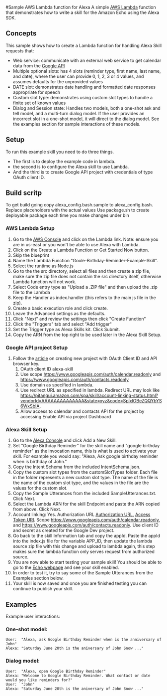 #Sample AWS Lambda function for Alexa
A simple [AWS Lambda](http://aws.amazon.com/lambda) function that demonstrates how to write a skill for the Amazon Echo using the Alexa SDK.

## Concepts
This sample shows how to create a Lambda function for handling Alexa Skill requests that:

- Web service: communicate with an external web service to get calendar data from the [Google API](https://developers.google.com/google-apps/calendar/)
- Multiple optional slots: has 4 slots (reminder type, first name, last name, and date), where the user can provide 0, 1, 2, 3 or 4 values, and assumes defaults for the unprovided values
- DATE slot: demonstrates date handling and formatted date responses appropriate for speech
- Custom slot type: demonstrates using custom slot types to handle a finite set of known values
- Dialog and Session state: Handles two models, both a one-shot ask and tell model, and a multi-turn dialog model.
  If the user provides an incorrect slot in a one-shot model, it will direct to the dialog model. See the
  examples section for sample interactions of these models.

## Setup
To run this example skill you need to do three things. 
- The first is to deploy the example code in lambda.
- the second is to configure the Alexa skill to use Lambda.
- And the third is to create Google API project with credentials of type OAuth client ID.

## Build scritp
To get build going copy alexa_config.bash.sample to alexa_config.bash. Replace placeholders with the actual values
Use package.sh to create deployable package each time you make changes under bin

### AWS Lambda Setup
1. Go to the [AWS Console](https://aws.amazon.com/console/) and click on the Lambda link. Note: ensure you are in us-east or you won't be able to use Alexa with Lambda.
2. Click on the Create a Lambda Function or Get Started Now button.
3. Skip the blueprint
4. Name the Lambda Function "Goole-Birthday-Reminder-Example-Skill".
5. Select the runtime as Node.js
6. Go to the the src directory, select all files and then create a zip file, make sure the zip file does not contain the src directory itself, otherwise Lambda function will not work.
7. Select Code entry type as "Upload a .ZIP file" and then upload the .zip file to the Lambda
8. Keep the Handler as index.handler (this refers to the main js file in the zip).
9. Create a basic execution role and click create.
10. Leave the Advanced settings as the defaults.
11. Click "Next" and review the settings then click "Create Function"
12. Click the "Triggers" tab and select "Add trigger"
13. Set the Trigger type as Alexa Skills kit. Click Submit.
14. Copy the ARN from the top right to be used later in the Alexa Skill Setup.

### Google API project Setup
1. Follow the [article](https://developers.google.com/identity/sign-in/web/devconsole-project) on creating new project with OAuth Client ID and API browser key.
    1. OAuth client ID alexa-skill
    2. Use scope https://www.googleapis.com/auth/calendar.readonly and https://www.googleapis.com/auth/contacts.readonly
    3. Use domain as specified in lambda.  
    4. Use redirect URL as specified in lambda. Redirect URL may look like https://pitangui.amazon.com/spa/skill/account-linking-status.html?vendorId=AAAAAAAAAAAAAA&state=xyz&code=SplxlOBeZQQYbYS6WxSbIA.
    5. Allow access to calendar and contacts API for the project by accessing Enable API via project Dashboard

### Alexa Skill Setup
1. Go to the [Alexa Console](https://developer.amazon.com/edw/home.html#/skills/list) and click Add a New Skill.
2. Set "Google Birthday Reminder" for the skill name and "google birthday reminder" as the invocation name, this is what is used to activate your skill. For example you would say: "Alexa, Ask google birthday reminder when is birthday of John."
3. Copy the Intent Schema from the included IntentSchema.json.
4. Copy the custom slot types from the customSlotTypes folder. Each file in the folder represents a new custom slot type. The name of the file is the name of the custom slot type, and the values in the file are the values for the custom slot.
5. Copy the Sample Utterances from the included SampleUtterances.txt. Click Next.
6. Select the Lambda ARN for the skill Endpoint and paste the ARN copied from above. Click Next.
7. Account linking: Yes. Authorization URL [Authorization URL](https://accounts.google.com/o/oauth2/auth), [Access Token URI](https://accounts.google.com/o/oauth2/token). Scope  https://www.googleapis.com/auth/calendar.readonly, and https://www.googleapis.com/auth/contacts.readonly. Use client ID and secret as created for the Google Dev project.
8. Go back to the skill Information tab and copy the appId. Paste the appId into the index.js file for the variable APP_ID,
   then update the lambda source zip file with this change and upload to lambda again, this step makes sure the lambda function only serves request from authorized source.
9. You are now able to start testing your sample skill! You should be able to go to the [Echo webpage](http://echo.amazon.com/#skills) and see your skill enabled.
10. In order to test it, try to say some of the Sample Utterances from the Examples section below.
11. Your skill is now saved and once you are finished testing you can continue to publish your skill.

## Examples
Example user interactions:

### One-shot model:
    User:  "Alexa, ask Google Birthday Reminder when is the anniversary of John"
    Alexa: "Saturday June 20th is the aniversary of John Snow ..."

### Dialog model:
    User:  "Alexa, open Google Birthday Reminder"
    Alexa: "Welcome to Google Birthday Reminder. What contact or date would you like reminders for?"
    User:  "John"
    Alexa: "Saturday June 20th is the aniversary of John Snow ..."

